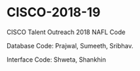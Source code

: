 # CISCO-2018-19
CISCO Talent Outreach 2018 NAFL Code


Database Code: Prajwal, Sumeeth, Sribhav.

Interface Code: Shweta, Shankhin
